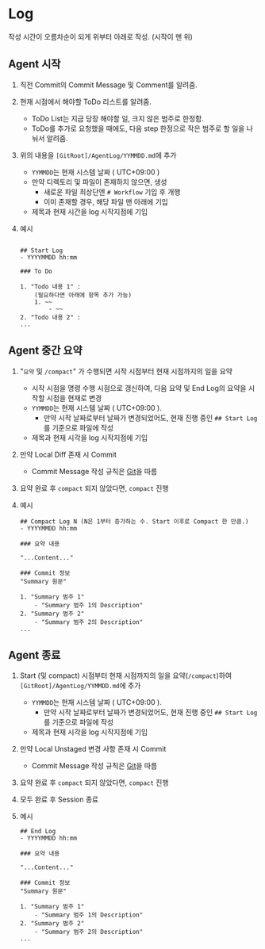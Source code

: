 # Log 

작성 시간이 오름차순이 되게 위부터 아래로 작성. (시작이 맨 위)

## Agent 시작

1. 직전 Commit의 Commit Message 및 Comment를 알려줌.
2. 현재 시점에서 해야할 ToDo 리스트를 알려줌.
    - ToDo List는 지금 당장 해야할 일, 크지 않은 범주로 한정함.
    - ToDo를 추가로 요청했을 때에도, 다음 step 한정으로 작은 범주로 할 일을 나눠서 알려줌.
3. 위의 내용을 `[GitRoot]/AgentLog/YYMMDD.md`에 추가
    - `YYMMDD`는 현재 시스템 날짜 ( UTC+09:00 )
    - 만약 디렉토리 및 파일이 존재하지 않으면, 생성
        - 새로운 파일 최상단엔 `# Workflow` 기입 후 개행
        - 이미 존재할 경우, 해당 파일 맨 아래에 기입
    - 제목과 현재 시간을 log 시작지점에 기입

4. 예시
    ```

    ## Start Log
    - YYYYMMDD hh:mm

    ### To Do

    1. "Todo 내용 1" : 
        (필요하다면 아래에 항목 추가 가능)
        1. ~~
            - ~~
    2. "Todo 내용 2" : 
    ...

    ```

## Agent 중간 요약

1. "`요약` 및 `/compact`" 가 수행되면 시작 시점부터 현재 시점까지의 일을 요약
    - 시작 시점을 명령 수행 시점으로 갱신하여, 다음 요약 및 End Log의 요약을 시작할 시점을 현재로 변경
    - `YYMMDD`는 현재 시스템 날짜 ( UTC+09:00 ).
        - 만약 시작 날짜로부터 날짜가 변경되었어도, 현재 진행 중인 `## Start Log`를 기준으로 파일에 작성
    - 제목과 현재 시각을 log 시작지점에 기입

2. 만약 Local Diff 존재 시 Commit
    - Commit Message 작성 규칙은 [Git](./CLAUDE-Git.md)을 따름

3. 요약 완료 후 `compact` 되지 않았다면, `compact` 진행

4. 예시
    ```
    ## Compact Log N (N은 1부터 증가하는 수. Start 이후로 Compact 한 만큼.)
    - YYYYMMDD hh:mm 

    ### 요약 내용
    
    "...Content..."

    ### Commit 정보
    "Summary 원문"

    1. "Summary 범주 1"
        - "Summary 범주 1의 Description"
    2. "Summary 범주 2"
        - "Summary 범주 2의 Description"
    ...

    ```

## Agent 종료

1. Start (및 compact) 시점부터 현재 시점까지의 일을 요약(`/compact`)하여 `[GitRoot]/AgentLog/YYMMDD.md`에 추가
    - `YYMMDD`는 현재 시스템 날짜 ( UTC+09:00 ).
        - 만약 시작 날짜로부터 날짜가 변경되었어도, 현재 진행 중인 `## Start Log`를 기준으로 파일에 작성
    - 제목과 현재 시각을 log 시작지점에 기입

2. 만약 Local Unstaged 변경 사항 존재 시 Commit
    - Commit Message 작성 규칙은 [Git](./CLAUDE-Git.md)을 따름

3. 요약 완료 후 `compact` 되지 않았다면, `compact` 진행

4. 모두 완료 후 Session 종료

5. 예시
    ```
    ## End Log
    - YYYYMMDD hh:mm

    ### 요약 내용

    "...Content..."

    ### Commit 정보
    "Summary 원문"

    1. "Summary 범주 1"
        - "Summary 범주 1의 Description"
    2. "Summary 범주 2"
        - "Summary 범주 2의 Description"
    ...


    ```
